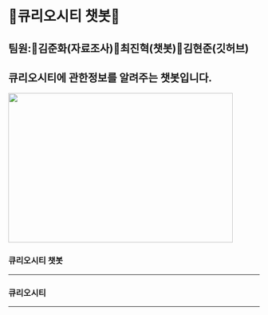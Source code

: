 # 🚀큐리오시티 챗봇🚀
## 팀원:🚀김준화(자료조사)🚀최진혁(챗봇)🚀김현준(깃허브)
## 큐리오시티에 관한정보를 알려주는 챗봇입니다.
<img src="https://img.hankyung.com/photo/201803/AA.16304974.1.jpg" width="450px" height="300px" title="px10" alt="">


### 큐리오시티 챗봇
<hr/>

### 큐리오시티




<hr/>


